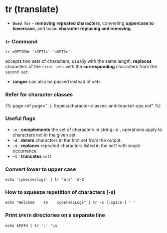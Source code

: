# tr \(translate\)

* **`Used for`** - **removing repeated characters**, converting **uppercase to lowercase**, and basic **character replacing and removing**.

### `tr` Command <a id="how-to-use-the-tr-command"></a>

```text
tr <OPTION> '<SET1>' '<SET2>'
```

accepts two sets of characters, usually with the same length, **replaces** characters of the `first sets` with the **corresponding** characters from the `second set`.

* **ranges** can also be passed instead of sets

### Refer for character classes

{% page-ref page="../../topics/character-classes-and-bracket-ops.md" %}

### Useful flags

* **`-c`** : **complements** the set of characters in string.i.e., operations apply to characters not in the given set 
* **`-d`** : **delete** characters in the first set from the output.
* **`-s`** : **replaces** repeated characters listed in the set1 with single occurrence 
* **`-t`** : **truncates** `set1`

### Convert lower to upper case

```text
echo 'cyberseclogs' | tr 'a-z' 'A-Z'
```

###  **How to squeeze repetition of characters \(-s\)**

```text
echo "Welcome    To    cybersecLogs" | tr -s [:space:] ' '
```

### Print `$PATH` directories on a separate line

```text
echo $PATH | tr ':' '\n'
```



